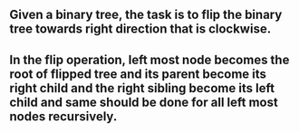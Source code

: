## Given a binary tree, the task is to flip the binary tree towards right direction that is clockwise.

## In the flip operation, left most node becomes the root of flipped tree and its parent become its right child and the right sibling become its left child and same should be done for all left most nodes recursively.
